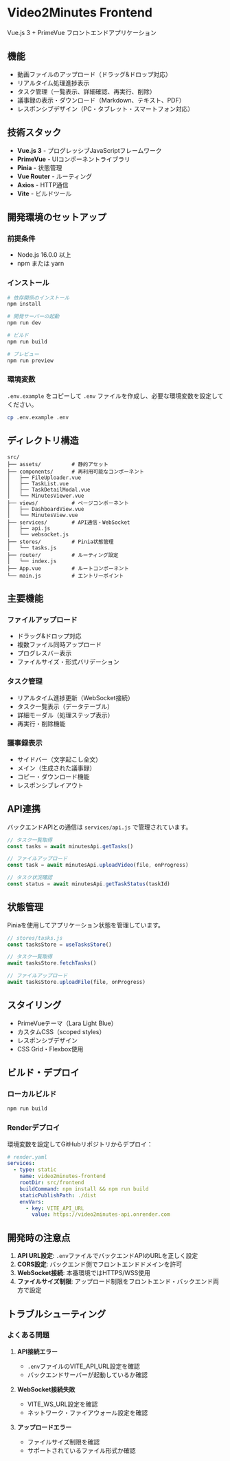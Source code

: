 # Video2Minutes Frontend

Vue.js 3 + PrimeVue フロントエンドアプリケーション

## 機能

- 動画ファイルのアップロード（ドラッグ&ドロップ対応）
- リアルタイム処理進捗表示
- タスク管理（一覧表示、詳細確認、再実行、削除）
- 議事録の表示・ダウンロード（Markdown、テキスト、PDF）
- レスポンシブデザイン（PC・タブレット・スマートフォン対応）

## 技術スタック

- **Vue.js 3** - プログレッシブJavaScriptフレームワーク
- **PrimeVue** - UIコンポーネントライブラリ
- **Pinia** - 状態管理
- **Vue Router** - ルーティング
- **Axios** - HTTP通信
- **Vite** - ビルドツール

## 開発環境のセットアップ

### 前提条件

- Node.js 16.0.0 以上
- npm または yarn

### インストール

```bash
# 依存関係のインストール
npm install

# 開発サーバーの起動
npm run dev

# ビルド
npm run build

# プレビュー
npm run preview
```

### 環境変数

`.env.example` をコピーして `.env` ファイルを作成し、必要な環境変数を設定してください。

```bash
cp .env.example .env
```

## ディレクトリ構造

```
src/
├── assets/          # 静的アセット
├── components/      # 再利用可能なコンポーネント
│   ├── FileUploader.vue
│   ├── TaskList.vue
│   ├── TaskDetailModal.vue
│   └── MinutesViewer.vue
├── views/           # ページコンポーネント
│   ├── DashboardView.vue
│   └── MinutesView.vue
├── services/        # API通信・WebSocket
│   ├── api.js
│   └── websocket.js
├── stores/          # Pinia状態管理
│   └── tasks.js
├── router/          # ルーティング設定
│   └── index.js
├── App.vue          # ルートコンポーネント
└── main.js          # エントリーポイント
```

## 主要機能

### ファイルアップロード

- ドラッグ&ドロップ対応
- 複数ファイル同時アップロード
- プログレスバー表示
- ファイルサイズ・形式バリデーション

### タスク管理

- リアルタイム進捗更新（WebSocket接続）
- タスク一覧表示（データテーブル）
- 詳細モーダル（処理ステップ表示）
- 再実行・削除機能

### 議事録表示

- サイドバー（文字起こし全文）
- メイン（生成された議事録）
- コピー・ダウンロード機能
- レスポンシブレイアウト

## API連携

バックエンドAPIとの通信は `services/api.js` で管理されています。

```javascript
// タスク一覧取得
const tasks = await minutesApi.getTasks()

// ファイルアップロード
const task = await minutesApi.uploadVideo(file, onProgress)

// タスク状況確認
const status = await minutesApi.getTaskStatus(taskId)
```

## 状態管理

Piniaを使用してアプリケーション状態を管理しています。

```javascript
// stores/tasks.js
const tasksStore = useTasksStore()

// タスク一覧取得
await tasksStore.fetchTasks()

// ファイルアップロード
await tasksStore.uploadFile(file, onProgress)
```

## スタイリング

- PrimeVueテーマ（Lara Light Blue）
- カスタムCSS（scoped styles）
- レスポンシブデザイン
- CSS Grid・Flexbox使用

## ビルド・デプロイ

### ローカルビルド

```bash
npm run build
```

### Renderデプロイ

環境変数を設定してGitHubリポジトリからデプロイ：

```yaml
# render.yaml
services:
  - type: static
    name: video2minutes-frontend
    rootDir: src/frontend
    buildCommand: npm install && npm run build
    staticPublishPath: ./dist
    envVars:
      - key: VITE_API_URL
        value: https://video2minutes-api.onrender.com
```

## 開発時の注意点

1. **API URL設定**: `.env`ファイルでバックエンドAPIのURLを正しく設定
2. **CORS設定**: バックエンド側でフロントエンドドメインを許可
3. **WebSocket接続**: 本番環境ではHTTPS/WSS使用
4. **ファイルサイズ制限**: アップロード制限をフロントエンド・バックエンド両方で設定

## トラブルシューティング

### よくある問題

1. **API接続エラー**
   - `.env`ファイルのVITE_API_URL設定を確認
   - バックエンドサーバーが起動しているか確認

2. **WebSocket接続失敗**
   - VITE_WS_URL設定を確認
   - ネットワーク・ファイアウォール設定を確認

3. **アップロードエラー**
   - ファイルサイズ制限を確認
   - サポートされているファイル形式か確認